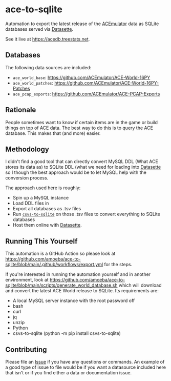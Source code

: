 # ace-to-sqlite

Automation to export the latest release of the [ACEmulator](https://github.com/ACEmulator) data as SQLite databases served via [Datasette](https://datasette.io).

See it live at https://acedb.treestats.net.

## Databases

The following data sources are included:

- `ace_world_base`: https://github.com/ACEmulator/ACE-World-16PY
- `ace_world_patches`: https://github.com/ACEmulator/ACE-World-16PY-Patches
- `ace_pcap_exports`: https://github.com/ACEmulator/ACE-PCAP-Exports

## Rationale

People sometimes want to know if certain items are in the game or build things on top of ACE data.
The best way to do this is to query the ACE database.
This makes that (and more) easier.

## Methodology

I didn't find a good tool that can directly convert MySQL DDL (What ACE stores its data as) to SQLite DDL (what we need for loading into [Datasette](https://datasette.io) so I though the best approach would be to let MySQL help with the conversion process.

The approach used here is roughly:

- Spin up a MySQL instance
- Load DDL files in
- Export all databases as .tsv files
- Run [`csvs-to-sqlite`](https://datasette.io/tools/csvs-to-sqlite) on those .tsv files to convert everything to SQLite databases
- Host them online with [Datasette](https://datasette.io).

## Running This Yourself

This automation is a GitHub Action so please look at https://github.com/amoeba/ace-to-sqlite/blob/main/.github/workflows/export.yml for the steps.

If you're interested in running the automation yourself and in another environment, look at https://github.com/amoeba/ace-to-sqlite/blob/main/scripts/generate_world_database.sh which will download and convert the latest ACE World release to SQLite. Its requirements are:

- A local MySQL server instance with the root password off
- bash
- curl
- jq
- unzip
- Python
- csvs-to-sqlite (python -m pip install csvs-to-sqlite)
  
## Contributing

Please file an [Issue](https://github.com/amoeba/ace-to-sqlite/issues) if you have any questions or commands. An example of a good type of issue to file would be if you want a datasource included here that isn't or if you find either a data or documentation issue.
